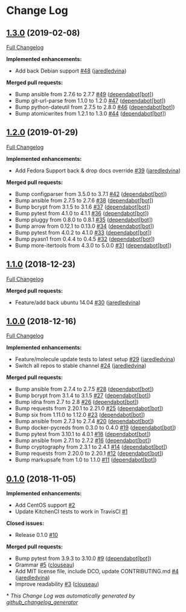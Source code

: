 # Change Log

## [1.3.0](https://github.com/jaredledvina/sensu-go-ansible/tree/1.3.0) (2019-02-08)
[Full Changelog](https://github.com/jaredledvina/sensu-go-ansible/compare/1.2.0...1.3.0)

**Implemented enhancements:**

- Add back Debian support [\#48](https://github.com/jaredledvina/sensu-go-ansible/pull/48) ([jaredledvina](https://github.com/jaredledvina))

**Merged pull requests:**

- Bump ansible from 2.7.6 to 2.7.7 [\#49](https://github.com/jaredledvina/sensu-go-ansible/pull/49) ([dependabot[bot]](https://github.com/apps/dependabot))
- Bump git-url-parse from 1.1.0 to 1.2.0 [\#47](https://github.com/jaredledvina/sensu-go-ansible/pull/47) ([dependabot[bot]](https://github.com/apps/dependabot))
- Bump python-dateutil from 2.7.5 to 2.8.0 [\#46](https://github.com/jaredledvina/sensu-go-ansible/pull/46) ([dependabot[bot]](https://github.com/apps/dependabot))
- Bump atomicwrites from 1.2.1 to 1.3.0 [\#44](https://github.com/jaredledvina/sensu-go-ansible/pull/44) ([dependabot[bot]](https://github.com/apps/dependabot))

## [1.2.0](https://github.com/jaredledvina/sensu-go-ansible/tree/1.2.0) (2019-01-29)
[Full Changelog](https://github.com/jaredledvina/sensu-go-ansible/compare/1.1.0...1.2.0)

**Implemented enhancements:**

- Add Fedora Support back & drop docs override [\#39](https://github.com/jaredledvina/sensu-go-ansible/pull/39) ([jaredledvina](https://github.com/jaredledvina))

**Merged pull requests:**

- Bump configparser from 3.5.0 to 3.7.1 [\#42](https://github.com/jaredledvina/sensu-go-ansible/pull/42) ([dependabot[bot]](https://github.com/apps/dependabot))
- Bump ansible from 2.7.5 to 2.7.6 [\#38](https://github.com/jaredledvina/sensu-go-ansible/pull/38) ([dependabot[bot]](https://github.com/apps/dependabot))
- Bump bcrypt from 3.1.5 to 3.1.6 [\#37](https://github.com/jaredledvina/sensu-go-ansible/pull/37) ([dependabot[bot]](https://github.com/apps/dependabot))
- Bump pytest from 4.1.0 to 4.1.1 [\#36](https://github.com/jaredledvina/sensu-go-ansible/pull/36) ([dependabot[bot]](https://github.com/apps/dependabot))
- Bump pluggy from 0.8.0 to 0.8.1 [\#35](https://github.com/jaredledvina/sensu-go-ansible/pull/35) ([dependabot[bot]](https://github.com/apps/dependabot))
- Bump arrow from 0.12.1 to 0.13.0 [\#34](https://github.com/jaredledvina/sensu-go-ansible/pull/34) ([dependabot[bot]](https://github.com/apps/dependabot))
- Bump pytest from 4.0.2 to 4.1.0 [\#33](https://github.com/jaredledvina/sensu-go-ansible/pull/33) ([dependabot[bot]](https://github.com/apps/dependabot))
- Bump pyasn1 from 0.4.4 to 0.4.5 [\#32](https://github.com/jaredledvina/sensu-go-ansible/pull/32) ([dependabot[bot]](https://github.com/apps/dependabot))
- Bump more-itertools from 4.3.0 to 5.0.0 [\#31](https://github.com/jaredledvina/sensu-go-ansible/pull/31) ([dependabot[bot]](https://github.com/apps/dependabot))

## [1.1.0](https://github.com/jaredledvina/sensu-go-ansible/tree/1.1.0) (2018-12-23)
[Full Changelog](https://github.com/jaredledvina/sensu-go-ansible/compare/1.0.0...1.1.0)

**Merged pull requests:**

- Feature/add back ubuntu 14.04 [\#30](https://github.com/jaredledvina/sensu-go-ansible/pull/30) ([jaredledvina](https://github.com/jaredledvina))

## [1.0.0](https://github.com/jaredledvina/sensu-go-ansible/tree/1.0.0) (2018-12-16)
[Full Changelog](https://github.com/jaredledvina/sensu-go-ansible/compare/0.1.0...1.0.0)

**Implemented enhancements:**

- Feature/molecule update tests to latest setup [\#29](https://github.com/jaredledvina/sensu-go-ansible/pull/29) ([jaredledvina](https://github.com/jaredledvina))
- Switch all repos to stable channel [\#24](https://github.com/jaredledvina/sensu-go-ansible/pull/24) ([jaredledvina](https://github.com/jaredledvina))

**Merged pull requests:**

- Bump ansible from 2.7.4 to 2.7.5 [\#28](https://github.com/jaredledvina/sensu-go-ansible/pull/28) ([dependabot[bot]](https://github.com/apps/dependabot))
- Bump bcrypt from 3.1.4 to 3.1.5 [\#27](https://github.com/jaredledvina/sensu-go-ansible/pull/27) ([dependabot[bot]](https://github.com/apps/dependabot))
- Bump idna from 2.7 to 2.8 [\#26](https://github.com/jaredledvina/sensu-go-ansible/pull/26) ([dependabot[bot]](https://github.com/apps/dependabot))
- Bump requests from 2.20.1 to 2.21.0 [\#25](https://github.com/jaredledvina/sensu-go-ansible/pull/25) ([dependabot[bot]](https://github.com/apps/dependabot))
- Bump six from 1.11.0 to 1.12.0 [\#23](https://github.com/jaredledvina/sensu-go-ansible/pull/23) ([dependabot[bot]](https://github.com/apps/dependabot))
- Bump ansible from 2.7.3 to 2.7.4 [\#20](https://github.com/jaredledvina/sensu-go-ansible/pull/20) ([dependabot[bot]](https://github.com/apps/dependabot))
- Bump docker-pycreds from 0.3.0 to 0.4.0 [\#19](https://github.com/jaredledvina/sensu-go-ansible/pull/19) ([dependabot[bot]](https://github.com/apps/dependabot))
- Bump pytest from 3.10.1 to 4.0.1 [\#18](https://github.com/jaredledvina/sensu-go-ansible/pull/18) ([dependabot[bot]](https://github.com/apps/dependabot))
- Bump ansible from 2.7.1 to 2.7.2 [\#16](https://github.com/jaredledvina/sensu-go-ansible/pull/16) ([dependabot[bot]](https://github.com/apps/dependabot))
- Bump cryptography from 2.3.1 to 2.4.1 [\#14](https://github.com/jaredledvina/sensu-go-ansible/pull/14) ([dependabot[bot]](https://github.com/apps/dependabot))
- Bump requests from 2.20.0 to 2.20.1 [\#12](https://github.com/jaredledvina/sensu-go-ansible/pull/12) ([dependabot[bot]](https://github.com/apps/dependabot))
- Bump markupsafe from 1.0 to 1.1.0 [\#11](https://github.com/jaredledvina/sensu-go-ansible/pull/11) ([dependabot[bot]](https://github.com/apps/dependabot))

## [0.1.0](https://github.com/jaredledvina/sensu-go-ansible/tree/0.1.0) (2018-11-05)
**Implemented enhancements:**

- Add CentOS support [\#2](https://github.com/jaredledvina/sensu-go-ansible/issues/2)
- Update KitchenCI tests to work in TravisCI [\#1](https://github.com/jaredledvina/sensu-go-ansible/issues/1)

**Closed issues:**

- Release 0.1.0 [\#10](https://github.com/jaredledvina/sensu-go-ansible/issues/10)

**Merged pull requests:**

- Bump pytest from 3.9.3 to 3.10.0 [\#9](https://github.com/jaredledvina/sensu-go-ansible/pull/9) ([dependabot[bot]](https://github.com/apps/dependabot))
- Grammar [\#5](https://github.com/jaredledvina/sensu-go-ansible/pull/5) ([clouseau](https://github.com/clouseau))
- Add MIT license file, include DCO, update CONTRIBUTING.md [\#4](https://github.com/jaredledvina/sensu-go-ansible/pull/4) ([jaredledvina](https://github.com/jaredledvina))
- Improve readability [\#3](https://github.com/jaredledvina/sensu-go-ansible/pull/3) ([clouseau](https://github.com/clouseau))



\* *This Change Log was automatically generated by [github_changelog_generator](https://github.com/skywinder/Github-Changelog-Generator)*